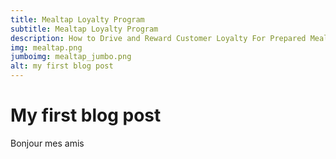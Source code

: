 ```yaml
---
title: Mealtap Loyalty Program
subtitle: Mealtap Loyalty Program
description: How to Drive and Reward Customer Loyalty For Prepared Meal Shoppers
img: mealtap.png
jumboimg: mealtap_jumbo.png
alt: my first blog post
---
```


# My first blog post

Bonjour mes amis